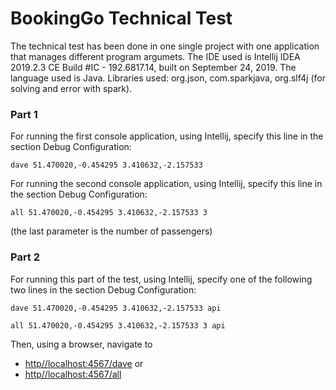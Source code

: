 # BookingGo Technical Test
 
The technical test has been done in one single project with one application that manages different program argumets.
The IDE used is Intellij IDEA 2019.2.3 CE Build #IC - 192.6817.14, built on September 24, 2019. The language used is Java.
Libraries used: org.json, com.sparkjava, org.slf4j (for solving and error with spark). 

### Part 1
For running the first console application, using Intellij, specify this line in the section Debug Configuration:

```
dave 51.470020,-0.454295 3.410632,-2.157533
```

For running the second console application, using Intellij, specify this line in the section Debug Configuration: 
```
all 51.470020,-0.454295 3.410632,-2.157533 3
```

(the last parameter is the number of passengers)

### Part 2
For running this part of the test, using Intellij, specify one of the following two lines in the section Debug Configuration:
```
dave 51.470020,-0.454295 3.410632,-2.157533 api
```

```
all 51.470020,-0.454295 3.410632,-2.157533 3 api
```

Then, using a browser, navigate to 
* [http//localhost:4567/dave](http://localhost:4567/dave) or
* [http//localhost:4567/all](http://localhost:4567/all)
